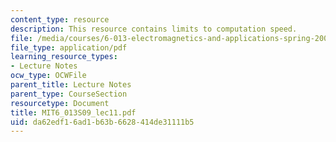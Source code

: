 ```yaml
---
content_type: resource
description: This resource contains limits to computation speed.
file: /media/courses/6-013-electromagnetics-and-applications-spring-2009/da62edf16ad1b63b6628414de31111b5_MIT6_013S09_lec11.pdf
file_type: application/pdf
learning_resource_types:
- Lecture Notes
ocw_type: OCWFile
parent_title: Lecture Notes
parent_type: CourseSection
resourcetype: Document
title: MIT6_013S09_lec11.pdf
uid: da62edf1-6ad1-b63b-6628-414de31111b5
---
```

